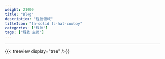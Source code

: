 ```yaml
---
weight: 21000
title: "Blog"
description: "程技领域"
titleIcon: "fa-solid fa-hat-cowboy"
categories: ["程技"]
tags: ["程技 主页"]
---
```


---

{{< treeview
  display="tree"
/>}}